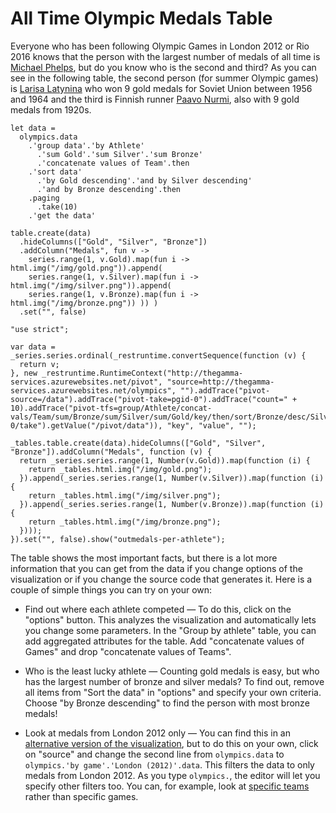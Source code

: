 All Time Olympic Medals Table
=============================

Everyone who has been following Olympic Games in London 2012 or Rio 2016 knows that the person with
the largest number of medals of all time is [Michael Phelps](https://en.wikipedia.org/wiki/Michael_Phelps),
but do you know who is the second and third? As you can see in the following table, the second
person (for summer Olympic games) is [Larisa Latynina](https://en.wikipedia.org/wiki/Larisa_Latynina) 
who won 9 gold medals for Soviet Union between 1956 and 1964 and the third is Finnish runner
[Paavo Nurmi](https://en.wikipedia.org/wiki/Paavo_Nurmi), also with 9 gold medals from 1920s.

```
let data =
  olympics.data
    .'group data'.'by Athlete'
      .'sum Gold'.'sum Silver'.'sum Bronze'
      .'concatenate values of Team'.then
    .'sort data'
      .'by Gold descending'.'and by Silver descending'
      .'and by Bronze descending'.then
    .paging
      .take(10)
    .'get the data'

table.create(data)
  .hideColumns(["Gold", "Silver", "Bronze"])
  .addColumn("Medals", fun v ->
    series.range(1, v.Gold).map(fun i -> html.img("/img/gold.png")).append(
    series.range(1, v.Silver).map(fun i -> html.img("/img/silver.png")).append(
    series.range(1, v.Bronze).map(fun i -> html.img("/img/bronze.png")) )) )
  .set("", false)
```

```compiled
"use strict";

var data = _series.series.ordinal(_restruntime.convertSequence(function (v) {
  return v;
}, new _restruntime.RuntimeContext("http://thegamma-services.azurewebsites.net/pivot", "source=http://thegamma-services.azurewebsites.net/olympics", "").addTrace("pivot-source=/data").addTrace("pivot-take=pgid-0").addTrace("count=" + 10).addTrace("pivot-tfs=group/Athlete/concat-vals/Team/sum/Bronze/sum/Silver/sum/Gold/key/then/sort/Bronze/desc/Silver/desc/Gold/desc/then/page/pgid-0/take").getValue("/pivot/data")), "key", "value", "");

_tables.table.create(data).hideColumns(["Gold", "Silver", "Bronze"]).addColumn("Medals", function (v) {
  return _series.series.range(1, Number(v.Gold)).map(function (i) {
    return _tables.html.img("/img/gold.png");
  }).append(_series.series.range(1, Number(v.Silver)).map(function (i) {
    return _tables.html.img("/img/silver.png");
  }).append(_series.series.range(1, Number(v.Bronze)).map(function (i) {
    return _tables.html.img("/img/bronze.png");
  })));
}).set("", false).show("outmedals-per-athlete");
```

The table shows the most important facts, but there is a lot more information that you can get from
the data if you change options of the visualization or if you change the source code that generates
it. Here is a couple of simple things you can try on your own:

 - Find out where each athlete competed — To do this, click on the "options" button. This analyzes
   the visualization and automatically lets you change some parameters. In the "Group by athlete"
   table, you can add aggregated attributes for the table. Add "concatenate values of Games"
   and drop "concatenate values of Teams".
   
 - Who is the least lucky athlete — Counting gold medals is easy, but who has the largest number of
   bronze and silver medals? To find out, remove all items from "Sort the data" in "options" and
   specify your own criteria. Choose "by Bronze descending" to find the person with most bronze
   medals!
 
 - Look at medals from London 2012 only — You can find this in an [alternative version of the 
   visualization](/shared/5/top-medalists-of-london-2012), but to do this on your own, click on 
   "source" and change the second line from  `olympics.data` to `olympics.'by game'.'London (2012)'.data`.
   This filters the data to only medals from London 2012. As you type `olympics.`, the editor
   will let you specify other filters too. You can, for example, look at [specific 
   teams](/shared/4/czech-and-slovak-medalists-of-all-time) rather than specific games.
